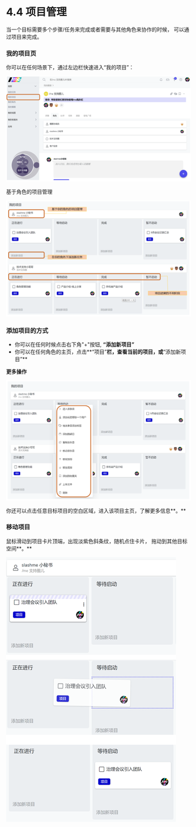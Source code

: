 # 4.4 项目管理

当一个目标需要多个步骤/任务来完成或者需要与其他角色来协作的时候， 可以通过项目来完成。

### 我的项目页

你可以在任何场景下，通过左边栏快速进入“我的项目”：

![&#x4FA7;&#x8FB9;&#x680F;&#xFF1A;&#x6211;&#x7684;&#x9879;&#x76EE;](../.gitbook/assets/4-3-1.png)

基于角色的项目管理

![&#x6211;&#x7684;&#x9879;&#x76EE;](../.gitbook/assets/4-3-2.png)

### 添加项目的方式

* 你可以在任何时候点击右下角"+"按钮, **“添加新项目”**
* 你可以在任何角色的主页，点击**“项目”**栏，查看当前的项目，或**“添加新项目”**

**更多操作**

![&#x9879;&#x76EE;&#x7684;&#x66F4;&#x591A;&#x64CD;&#x4F5C;](../.gitbook/assets/4-3-3.png)

你还可以点击任意目标项目的空白区域，进入该项目主页，了解更多信息**。**

### **移动项目**

鼠标滑动到项目卡片顶端，出现淡紫色斜条纹，随机点住卡片， 拖动到其他目标空间**。**

![&#x62D6;&#x52A8;&#x9879;&#x76EE;](../.gitbook/assets/4-3-4.png)

